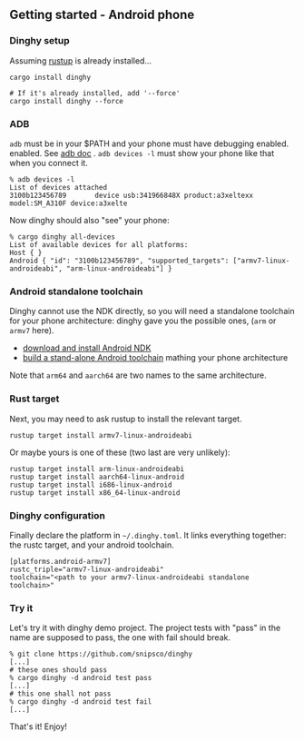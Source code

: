 ## Getting started - Android phone

### Dinghy setup

Assuming [rustup](http://rustup.rs) is already installed...

```
cargo install dinghy

# If it's already installed, add '--force'
cargo install dinghy --force
```

### ADB

`adb` must be in your $PATH and your phone must have debugging enabled.
enabled. See [adb doc](https://developer.android.com/studio/command-line/adb.html) .
`adb devices -l` must show your phone like that when you connect it.

```
% adb devices -l
List of devices attached
3100b123456789       device usb:341966848X product:a3xeltexx model:SM_A310F device:a3xelte
```

Now dinghy should also "see" your phone:

```
% cargo dinghy all-devices
List of available devices for all platforms:
Host { }
Android { "id": "3100b123456789", "supported_targets": ["armv7-linux-androideabi", "arm-linux-androideabi"] }
```

### Android standalone toolchain

Dinghy cannot use the NDK directly, so you will need a standalone toolchain for your phone architecture: dinghy gave you the possible ones, (`arm` or `armv7` here).

* [download and install Android NDK](https://developer.android.com/ndk/downloads/index.html)
* [build a stand-alone Android toolchain](https://developer.android.com/ndk/guides/standalone_toolchain.html#creating_the_toolchain) mathing your phone architecture

Note that `arm64` and `aarch64` are two names to the same architecture.

### Rust target

Next, you may need to ask rustup to install the relevant target.

```
rustup target install armv7-linux-androideabi
```

Or maybe yours is one of these (two last are very unlikely):

```
rustup target install arm-linux-androideabi
rustup target install aarch64-linux-android
rustup target install i686-linux-android
rustup target install x86_64-linux-android
```

### Dinghy configuration

Finally declare the platform in `~/.dinghy.toml`. It links everything together: the rustc target, and your android toolchain.

```
[platforms.android-armv7]
rustc_triple="armv7-linux-androideabi"
toolchain="<path to your armv7-linux-androideabi standalone toolchain>"
```

### Try it

Let's try it with dinghy demo project. The project tests with "pass" in the
name are supposed to pass, the one with fail should break.

```
% git clone https://github.com/snipsco/dinghy
[...]
# these ones should pass
% cargo dinghy -d android test pass
[...]
# this one shall not pass
% cargo dinghy -d android test fail
[...]
```

That's it! Enjoy!
